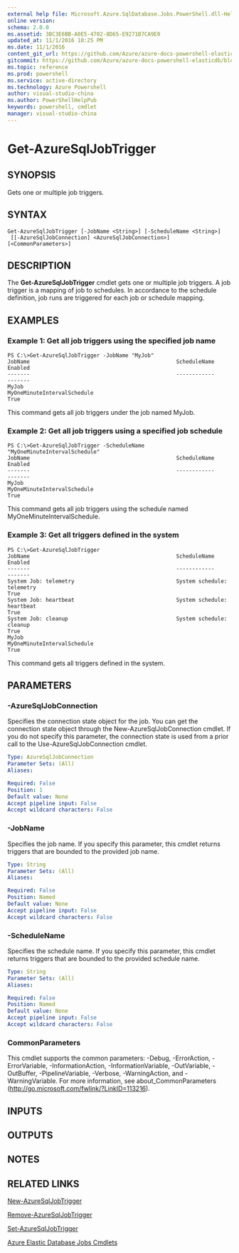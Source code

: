 ```yaml
---
external help file: Microsoft.Azure.SqlDatabase.Jobs.PowerShell.dll-Help.xml
online version: 
schema: 2.0.0
ms.assetid: 3BC3E6BB-A0E5-4702-8D65-E9271B7CA9E0
updated_at: 11/1/2016 10:25 PM
ms.date: 11/1/2016
content_git_url: https://github.com/Azure/azure-docs-powershell-elasticdb/blob/master/ElasticDB/ElasticDatabaseJobs/v0.8.33/Get-AzureSqlJobTrigger.md
gitcommit: https://github.com/Azure/azure-docs-powershell-elasticdb/blob/e93afd96a88f190d454d6363846bda9f574753c9/ElasticDB/ElasticDatabaseJobs/v0.8.33/Get-AzureSqlJobTrigger.md
ms.topic: reference
ms.prod: powershell
ms.service: active-directory
ms.technology: Azure Powershell
author: visual-studio-china
ms.author: PowerShellHelpPub
keywords: powershell, cmdlet
manager: visual-studio-china
---
```


# Get-AzureSqlJobTrigger

## SYNOPSIS
Gets one or multiple job triggers.

## SYNTAX

```
Get-AzureSqlJobTrigger [-JobName <String>] [-ScheduleName <String>]
 [[-AzureSqlJobConnection] <AzureSqlJobConnection>] [<CommonParameters>]
```

## DESCRIPTION
The **Get-AzureSqlJobTrigger** cmdlet gets one or multiple job triggers. 
A job trigger is a mapping of job to schedules. 
In accordance to the schedule definition, job runs are triggered for each job or schedule mapping.

## EXAMPLES

### Example 1: Get all job triggers using the specified job name
```
PS C:\>Get-AzureSqlJobTrigger -JobName "MyJob"
JobName                                              ScheduleName                                                                                     Enabled
-------                                              ------------                                                                                     -------
MyJob                                                MyOneMinuteIntervalSchedule                                                                         True
```

This command gets all job triggers under the job named MyJob.

### Example 2: Get all job triggers using a specified job schedule
```
PS C:\>Get-AzureSqlJobTrigger -ScheduleName "MyOneMinuteIntervalSchedule"
JobName                                              ScheduleName                                                                                     Enabled
-------                                              ------------                                                                                     -------
MyJob                                                MyOneMinuteIntervalSchedule                                                                         True
```

This command gets all job triggers using the schedule named MyOneMinuteIntervalSchedule.

### Example 3: Get all triggers defined in the system
```
PS C:\>Get-AzureSqlJobTrigger
JobName                                              ScheduleName                                                                                     Enabled
-------                                              ------------                                                                                     -------
System Job: telemetry                                System schedule: telemetry                                                                          True
System Job: heartbeat                                System schedule: heartbeat                                                                          True
System Job: cleanup                                  System schedule: cleanup                                                                            True
MyJob                                                MyOneMinuteIntervalSchedule                                                                         True
```

This command gets all triggers defined in the system.

## PARAMETERS

### -AzureSqlJobConnection
Specifies the connection state object for the job.
You can get the connection state object through the New-AzureSqlJobConnection cmdlet.
If you do not specify this parameter, the connection state is used from a prior call to the Use-AzureSqlJobConnection cmdlet.

```yaml
Type: AzureSqlJobConnection
Parameter Sets: (All)
Aliases: 

Required: False
Position: 1
Default value: None
Accept pipeline input: False
Accept wildcard characters: False
```

### -JobName
Specifies the job name.
If you specify this parameter, this cmdlet returns triggers that are bounded to the provided job name.

```yaml
Type: String
Parameter Sets: (All)
Aliases: 

Required: False
Position: Named
Default value: None
Accept pipeline input: False
Accept wildcard characters: False
```

### -ScheduleName
Specifies the schedule name.
If you specify this parameter, this cmdlet returns triggers that are bounded to the provided schedule name.

```yaml
Type: String
Parameter Sets: (All)
Aliases: 

Required: False
Position: Named
Default value: None
Accept pipeline input: False
Accept wildcard characters: False
```

### CommonParameters
This cmdlet supports the common parameters: -Debug, -ErrorAction, -ErrorVariable, -InformationAction, -InformationVariable, -OutVariable, -OutBuffer, -PipelineVariable, -Verbose, -WarningAction, and -WarningVariable. For more information, see about_CommonParameters (http://go.microsoft.com/fwlink/?LinkID=113216).

## INPUTS

## OUTPUTS

## NOTES

## RELATED LINKS

[New-AzureSqlJobTrigger](xref:ElasticDatabaseJobs/v0.8.33/New-AzureSqlJobTrigger.md)

[Remove-AzureSqlJobTrigger](xref:ElasticDatabaseJobs/v0.8.33/Remove-AzureSqlJobTrigger.md)

[Set-AzureSqlJobTrigger](xref:ElasticDatabaseJobs/v0.8.33/Set-AzureSqlJobTrigger.md)

[Azure Elastic Database Jobs Cmdlets](xref:ElasticDatabaseJobs/v0.8.33/ElasticDatabaseJobs.md)


